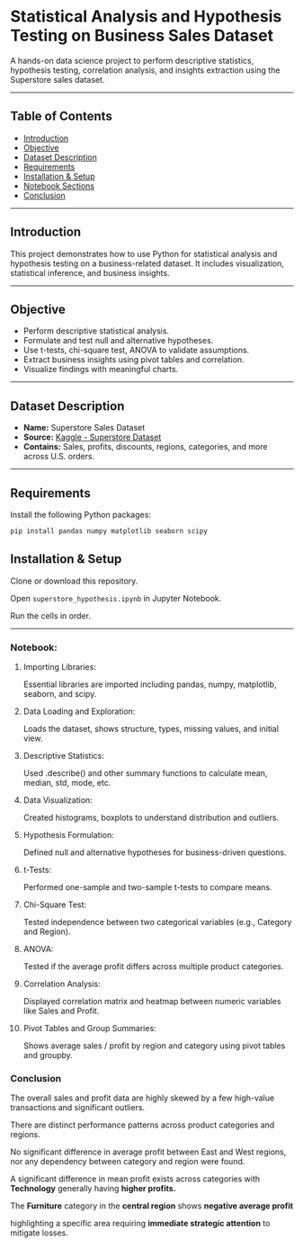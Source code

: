# Statistical Analysis and Hypothesis Testing on Business Sales Dataset

A hands-on data science project to perform descriptive statistics, hypothesis testing, correlation analysis, and insights extraction using the Superstore sales dataset.

---

## Table of Contents
- [Introduction](#introduction)
- [Objective](#objective)
- [Dataset Description](#dataset-description)
- [Requirements](#requirements)
- [Installation & Setup](#installation--setup)
- [Notebook Sections](#notebook)
- [Conclusion](#conclusion)

---

## Introduction
This project demonstrates how to use Python for statistical analysis and hypothesis testing on a business-related dataset. It includes visualization, statistical inference, and business insights.

---

## Objective
- Perform descriptive statistical analysis.
- Formulate and test null and alternative hypotheses.
- Use t-tests, chi-square test, ANOVA to validate assumptions.
- Extract business insights using pivot tables and correlation.
- Visualize findings with meaningful charts.

---

## Dataset Description
- **Name:** Superstore Sales Dataset  
- **Source:** [Kaggle - Superstore Dataset](https://www.kaggle.com/datasets/vivek468/superstore-dataset-final)  
- **Contains:** Sales, profits, discounts, regions, categories, and more across U.S. orders.

---

## Requirements

Install the following Python packages:

```bash
pip install pandas numpy matplotlib seaborn scipy
```

## Installation & Setup

Clone or download this repository.

Open ```superstore_hypothesis.ipynb``` in Jupyter Notebook.

Run the cells in order.

---


### Notebook:

1. Importing Libraries:

    Essential libraries are imported including pandas, numpy, matplotlib, seaborn, and scipy.

2. Data Loading and Exploration:

    Loads the dataset, shows structure, types, missing values, and initial view.

3. Descriptive Statistics:

    Used .describe() and other summary functions to calculate mean, median, std, mode, etc.

4. Data Visualization:

    Created histograms, boxplots to understand distribution and outliers.

5. Hypothesis Formulation:

    Defined null and alternative hypotheses for business-driven questions.

6. t-Tests:

    Performed one-sample and two-sample t-tests to compare means.

7. Chi-Square Test:

    Tested independence between two categorical variables (e.g., Category and Region).

8. ANOVA:

    Tested if the average profit differs across multiple product categories.

9. Correlation Analysis:

    Displayed correlation matrix and heatmap between numeric variables like Sales and Profit.

10. Pivot Tables and Group Summaries:

    Shows average sales / profit by region and category using pivot tables and groupby.


### Conclusion

The overall sales and profit data are highly skewed by a few high-value transactions and significant outliers.

There are distinct performance patterns across product categories and regions.

No significant difference in average profit between East and West regions, nor any dependency between category and region were found.

A significant difference in mean profit exists across categories with **Technology** generally having **higher profits.**

The **Furniture** category in the **central region** shows **negative average profit**

highlighting a specific area requiring **immediate strategic attention** to mitigate losses.

